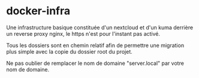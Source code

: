 # docker-infra
Une infrastructure basique constituée d'un nextcloud et d'un kuma derrière un reverse proxy nginx, le https n'est pour l'instant pas activé.

Tous les dossiers sont en chemin relatif afin de permettre une migration plus simple avec la copie du dossier root du projet. 

Ne pas oublier de remplacer le nom de domaine "server.local" par votre nom de domaine.
